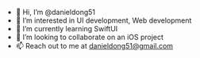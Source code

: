 - 👋 Hi, I’m @danieldong51
- 👀 I’m interested in UI development, Web development
- 🌱 I’m currently learning SwiftUI
- 💞️ I’m looking to collaborate on an iOS project
- 📫 Reach out to me at danieldong51@gmail.com

<!---
danieldong51/danieldong51 is a ✨ special ✨ repository because its `README.md` (this file) appears on your GitHub profile.
You can click the Preview link to take a look at your changes.
--->
